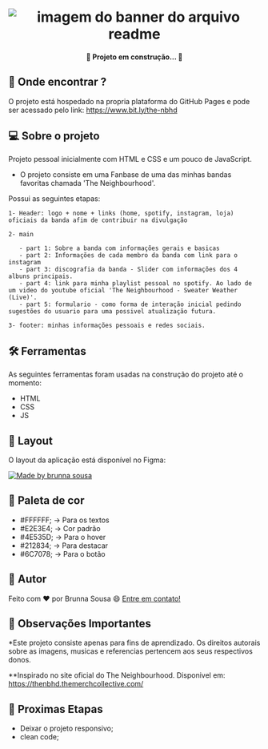 <h1 align="center">
    <img alt="imagem do banner do arquivo readme" title="banner-readme" src="./assets/imgs/imagens_base_projeto_readme/capa_readme.png" />
</h1>

<h4 align="center"> 
	🚧 Projeto em construção... 🚧
</h4>

## 🤖 Onde encontrar ?

O projeto está hospedado na propria plataforma do GitHub Pages e pode ser acessado pelo link:  https://www.bit.ly/the-nbhd


## 💻 Sobre o projeto

Projeto pessoal inicialmente com HTML e CSS e um pouco de JavaScript.

- O projeto consiste em uma Fanbase de uma das minhas bandas favoritas chamada 'The Neighbourhood'.

Possui as seguintes etapas:

    1- Header: logo + nome + links (home, spotify, instagram, loja) oficiais da banda afim de contribuir na divulgação

    2- main

       - part 1: Sobre a banda com informações gerais e basicas
       - part 2: Informações de cada membro da banda com link para o instagram
       - part 3: discografia da banda - Slider com informações dos 4 albuns principais.
       - part 4: link para minha playlist pessoal no spotify. Ao lado de um video do youtube oficial 'The Neighbourhood - Sweater Weather (Live)'.
       - part 5: formulario - como forma de interação inicial pedindo sugestões do usuario para uma possivel atualização futura.
       
    3- footer: minhas informações pessoais e redes sociais.


## 🛠 Ferramentas

As seguintes ferramentas foram usadas na construção do projeto até o momento:

- HTML
- CSS
- JS


## 📖 Layout

O layout da aplicação está disponível no Figma:

<a href="https://www.figma.com/file/zr9AMKLiJduDrrk7ffgCQ3/The-Neighbourhood---fanbase?node-id=0%3A1">
  <img alt="Made by brunna sousa" src="https://img.shields.io/badge/Acessar%20Layout%20-Figma-%2304D361">
</a>


## 🎨 Paleta de cor

- #FFFFFF; -> Para os textos
- #E2E3E4; -> Cor padrão
- #4E535D; -> Para o hover
- #212834; -> Para destacar 
- #6C7078; -> Para o botão


## 📝 Autor
Feito com ❤️ por Brunna Sousa 😄 [Entre em contato!](https://www.linkedin.com/in/brunna-sousa/)

## 👀 Observações Importantes

*Este projeto consiste apenas para fins de aprendizado. Os direitos autorais sobre as imagens, musicas e referencias pertencem aos seus respectivos donos.

**Inspirado no site oficial do The Neighbourhood. Disponivel em: https://thenbhd.themerchcollective.com/

## 📢 Proximas Etapas
- Deixar o projeto responsivo;
- clean code;
